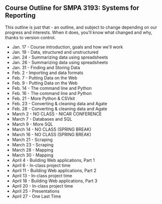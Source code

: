 ## Course Outline for SMPA 3193: Systems for Reporting

This outline is just that - an outline, and subject to change depending on our progress and interests. When it does, you'll know what changed and why, thanks to version control.

* Jan. 17 - Course introduction, goals and how we'll work
* Jan. 19 - Data, structured and unstructured
* Jan. 24 - Summarizing data using spreadsheets
* Jan. 26 - Summarizing data using spreadsheets
* Jan. 31 - Finding and Storing Data
* Feb. 2 - Importing and data formats
* Feb. 7 - Putting Data on the Web
* Feb. 9 - Putting Data on the Web
* Feb. 14 - The command line and Python
* Feb. 16 - The command line and Python
* Feb. 21 - More Python & CSVkit
* Feb. 23 - Converting & cleaning data and Agate
* Feb. 28 - Converting & cleaning data and Agate
* March 2 - NO CLASS - NICAR CONFERENCE
* March 7 - Databases and SQL
* March 9 - More SQL
* March 14 - NO CLASS (SPRING BREAK)
* March 16 - NO CLASS (SPRING BREAK)
* March 21 - Scraping
* March 23 - Scraping
* March 28 - Mapping
* March 30 - Mapping
* April 4 - Building Web applications, Part 1
* April 6 - In-class project time
* April 11 - Building Web applications, Part 2
* April 13 - In-class project time
* April 18 - Building Web applications, Part 3
* April 20 - In-class project time
* April 25 - Presentations
* April 27 - One Last Time

